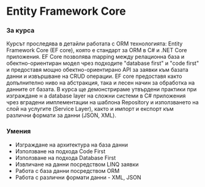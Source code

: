 # Entity Framework Core

### За курса
Курсът проследява в детайли работата с ORM технологията: Entity Framework Core (EF core), която е стандарт за ORM в C# и .NET Core приложения.
EF Core позволява mapping между релационна база и обектно-ориентиран модел чрез подходите "database first" и "code first" и предоставя мощно обектно-ориентирано API за 
заявки към базата данни и извършване на CRUD операции.
EF core предоставя както допълнително ниво на абстракция, така и лесен начин за обработка на данните от базата. В курса ще демонстрираме утвърдени практики при изграждане н
а database layer на сложни системи в C# приложения
чрез вградени имплементации на шаблона Repository и използването на слой на услугите (Service Layer), както и импорт и експорт към различни формати за данни (JSON, XML).

### Умения
- Изграждане на архитектура на база данни
- Използване на подхода Code First
- Използване на подхода Database First
- Извличане на данни посредством LINQ заявки
- Работа с база данни посредством ORM
- Работа с различни формати данни - XML, JSON
